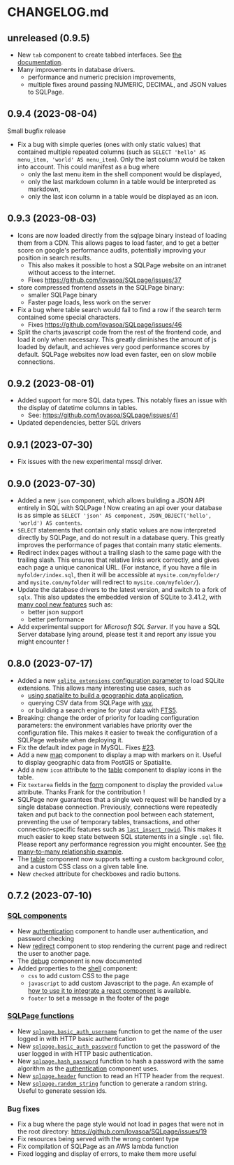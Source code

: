 # CHANGELOG.md

## unreleased (0.9.5)

 - New `tab` component to create tabbed interfaces. See [the documentation](https://sql.ophir.dev/documentation.sql?component=tab#component).
 - Many improvements in database drivers.
   - performance and numeric precision improvements,
   - multiple fixes around passing NUMERIC, DECIMAL, and JSON values to SQLPage.

## 0.9.4 (2023-08-04)

Small bugfix release

 - Fix a bug with simple queries (ones with only static values) that contained multiple repeated columns
   (such as `SELECT 'hello' AS menu_item, 'world' AS menu_item`). Only the last column would be taken into account.
   This could manifest as a bug where
     - only the last menu item in the shell component would be displayed,
     - only the last markdown column in a table would be interpreted as markdown,
     - only the last icon column in a table would be displayed as an icon.

## 0.9.3 (2023-08-03)

 - Icons are now loaded directly from the sqlpage binary instead of loading them from a CDN.
  This allows pages to load faster, and to get a better score on google's performance audits, potentially improving your position in search results.
    - This also makes it possible to host a SQLPage website on an intranet without access to the internet.
    - Fixes https://github.com/lovasoa/SQLpage/issues/37
 - store compressed frontend assets in the SQLPage binary:
    - smaller SQLPage binary
    - Faster page loads, less work on the server
 - Fix a bug where table search would fail to find a row if the search term contained some special characters.
    - Fixes https://github.com/lovasoa/SQLpage/issues/46
 - Split the charts javascript code from the rest of the frontend code, and load it only when necessary.
   This greatly diminishes the amount of js loaded by default, and achieves very good performance scores by default.
   SQLPage websites now load even faster, een on slow mobile connections.

## 0.9.2 (2023-08-01)

 - Added support for more SQL data types. This notably fixes an issue with the display of datetime columns in tables.
    - See: https://github.com/lovasoa/SQLpage/issues/41
 - Updated dependencies, better SQL drivers

## 0.9.1 (2023-07-30)

 - Fix issues with the new experimental mssql driver.

## 0.9.0 (2023-07-30)

 - Added a new `json` component, which allows building a JSON API entirely in SQL with SQLPage !
   Now creating an api over your database is as simple as `SELECT 'json' AS component, JSON_OBJECT('hello', 'world') AS contents`.
 - `SELECT` statements that contain only static values are now interpreted directly by SQLPage, and do not result in a database query. This greatly improves the performance of pages that contain many static elements.
 - Redirect index pages without a trailing slash to the same page with the trailing slash. This ensures that relative links work correctly, and gives each page a unique canonical URL. (For instance, if you have a file in `myfolder/index.sql`, then it will be accessible at `mysite.com/myfolder/` and `mysite.com/myfolder` will redirect to `mysite.com/myfolder/`).
 - Update the database drivers to the latest version, and switch to a fork of `sqlx`. This also updates the embedded version of SQLite to 3.41.2, with [many cool new features](https://www.sqlite.org/changes.html) such as:
   - better json support
   - better performance
 - Add experimental support for *Microsoft SQL Server*. If you have a SQL Server database lying around, please test it and report any issue you might encounter !

## 0.8.0 (2023-07-17)

 - Added a new [`sqlite_extensions` configuration parameter](./configuration.md) to load SQLite extensions. This allows many interesting use cases, such as 
      - [using spatialite to build a geographic data application](./examples/make%20a%20geographic%20data%20application%20using%20sqlite%20extensions/),
      - querying CSV data from SQLPage with [vsv](https://github.com/nalgeon/sqlean/blob/main/docs/vsv.md),
      - or building a search engine for your data with [FTS5](https://www.sqlite.org/fts5.html).
 - Breaking: change the order of priority for loading configuration parameters: the environment variables have priority over the configuration file. This makes it easier to tweak the configuration of a SQLPage website when deploying it.
 - Fix the default index page in MySQL. Fixes [#23](https://github.com/lovasoa/SQLpage/issues/23).
 - Add a new [map](https://sql.ophir.dev/documentation.sql?component=map#component) component to display a map with markers on it. Useful to display geographic data from PostGIS or Spatialite.
 - Add a new `icon` attribute to the [table](https://sql.ophir.dev/documentation.sql?component=table#component) component to display icons in the table.
 - Fix `textarea` fields in the [form](https://sql.ophir.dev/documentation.sql?component=table#component) component to display the provided `value` attribute. Thanks Frank for the contribution !
 - SQLPage now guarantees that a single web request will be handled by a single database connection. Previously, connections were repeatedly taken and put back to the connection pool between each statement, preventing the use of temporary tables, transactions, and other connection-specific features such as [`last_insert_rowid`](https://www.sqlite.org/lang_corefunc.html#last_insert_rowid). This makes it much easier to keep state between SQL statements in a single `.sql` file. Please report any performance regression you might encounter. See [the many-to-many relationship example](./examples/modeling%20a%20many%20to%20many%20relationship%20with%20a%20form/).
 - The [table](https://sql.ophir.dev/documentation.sql?component=table#component) component now supports setting a custom background color, and a custom CSS class on a given table line.
 - New `checked` attribute for checkboxes and radio buttons. 

## 0.7.2 (2023-07-10)

### [SQL components](https://sql.ophir.dev/documentation.sql)

 - New [authentication](https://sql.ophir.dev/documentation.sql?component=authentication#component) component to handle user authentication, and password checking
 - New [redirect](https://sql.ophir.dev/documentation.sql?component=redirect#component) component to stop rendering the current page and redirect the user to another page.
 - The [debug](https://sql.ophir.dev/documentation.sql?component=debug#component) component is now documented
 - Added properties to the [shell](https://sql.ophir.dev/documentation.sql?component=shell#component) component:
    - `css` to add custom CSS to the page
    - `javascript` to add custom Javascript to the page. An example of [how to use it to integrate a react component](https://github.com/lovasoa/SQLpage/tree/main/examples/using%20react%20and%20other%20custom%20scripts%20and%20styles) is available.
    - `footer` to set a message in the footer of the page

### [SQLPage functions](https://sql.ophir.dev/functions.sql)

 - New [`sqlpage.basic_auth_username`](https://sql.ophir.dev/functions.sql?function=basic_auth_username#function) function to get the name of the user logged in with HTTP basic authentication
 - New [`sqlpage.basic_auth_password`](https://sql.ophir.dev/functions.sql?function=basic_auth_password#function) function to get the password of the user logged in with HTTP basic authentication.
 - New [`sqlpage.hash_password`](https://sql.ophir.dev/functions.sql?function=hash_password#function) function to hash a password with the same algorithm as the [authentication](https://sql.ophir.dev/documentation.sql?component=authentication#component) component uses.
 - New [`sqlpage.header`](https://sql.ophir.dev/functions.sql?function=header#function) function to read an HTTP header from the request.
 - New [`sqlpage.random_string`](https://sql.ophir.dev/functions.sql?function=random_string#function) function to generate a random string. Useful to generate session ids.


### Bug fixes

 - Fix a bug where the page style would not load in pages that were not in the root directory: https://github.com/lovasoa/SQLpage/issues/19
 - Fix resources being served with the wrong content type
 - Fix compilation of SQLPage as an AWS lambda function
 - Fixed logging and display of errors, to make them more useful
